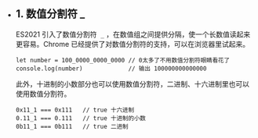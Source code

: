 - ## 1. 数值分割符 _
  
  ES2021 引入了数值分割符  `_` ，在数值组之间提供分隔，使一个长数值读起来更容易。Chrome 已经提供了对数值分割符的支持，可以在浏览器里试起来。
  ```
  let number = 100_0000_0000_0000 // 0太多了不用数值分割符眼睛看花了
  console.log(number)             // 输出 100000000000000
  ```
  
  此外，十进制的小数部分也可以使用数值分割符，二进制、十六进制里也可以使用数值分割符。
  ```
  0x11_1 === 0x111   // true 十六进制
  0.11_1 === 0.111   // true 十进制的小数
  0b11_1 === 0b111   // true 二进制
  ```